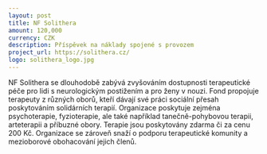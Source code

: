 ```yaml
---
layout: post
title: NF Solithera
amount: 120,000
currency: CZK
description: Příspěvek na náklady spojené s provozem 
project_url: https://solithera.cz/
logo: solithera_logo.jpg
---
```


NF Solithera se dlouhodobě zabývá zvyšováním dostupnosti terapeutické péče pro lidi s neurologickým postižením a pro ženy v nouzi. Fond propojuje terapeuty z různých oborů, kteří dávají své práci sociální přesah poskytováním solidárních terapií.
Organizace poskytuje zejména psychoterapie, fyzioterapie, ale také například tanečně-pohybovou terapii, arteterapii a příbuzné obory. Terapie jsou poskytovány zdarma či za cenu 200 Kč. Organizace se zároveň snaží o podporu terapeutické
komunity a mezioborové obohacování jejich členů. 
